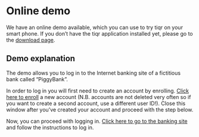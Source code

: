 # Online demo
We have an online demo available, which you can use to try tiqr on your smart phone. If you don’t have the tiqr application installed yet, please go to the [download page](/download).

## Demo explanation

The demo allows you to log in to the Internet banking site of a fictitious bank called “PiggyBank”.

In order to log in you will first need to create an account by enrolling. [Click here to enroll](https://demo.tiqr.org/simplesaml/module.php/authTiqr/newuser.php) a new account (N.B. accounts are not deleted very often so if you want to create a second account, use a different user ID!). Close this window after you’ve created your account and proceed with the step below.

Now, you can proceed with logging in. [Click here to go to the banking site](https://demo.tiqr.org/) and follow the instructions to log in.

